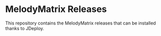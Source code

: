 # MelodyMatrix Releases

This repository contains the MelodyMatrix releases that can be installed thanks to JDeploy.
